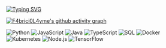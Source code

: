 [![Typing SVG](https://readme-typing-svg.demolab.com/?lines=Hi!+I'm+F4bricio!+</>)](https://git.io/typing-svg)

[![F4brici0L4yme's github activity graph](https://github-readme-activity-graph.vercel.app/graph?username=F4brici0L4yme&theme=react-dark)](https://github.com/F4brici0L4yme/github-readme-activity-graph)

![Python](https://img.shields.io/badge/-Python-000?&logo=Python)
![JavaScript](https://img.shields.io/badge/-JavaScript-000?&logo=JavaScript)
![Java](https://img.shields.io/badge/-Java-000?&logo=Java&logoColor=007396)
![TypeScript](https://img.shields.io/badge/-TypeScript-000?&logo=TypeScript)
![SQL](https://img.shields.io/badge/-SQL-000?&logo=MySQL)
![Docker](https://img.shields.io/badge/-Docker-000?&logo=Docker)
![Kubernetes](https://img.shields.io/badge/-Kubernetes-000?&logo=Kubernetes)
![Node.js](https://img.shields.io/badge/-Node.js-000?&logo=node.js)
![TensorFlow](https://img.shields.io/badge/-TensorFlow-000?&logo=TensorFlow)
